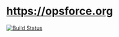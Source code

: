 # https://opsforce.org

[![Build Status](https://travis-ci.org/opsforce/site/master.svg?style=flat-square)](https://travis-ci.org/opsforce/site)